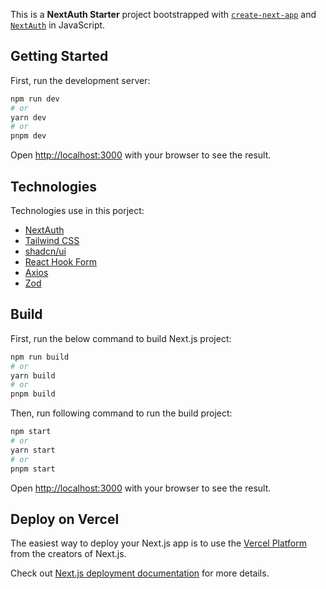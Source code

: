 This is a **NextAuth Starter** project bootstrapped with [`create-next-app`](https://github.com/vercel/next.js/tree/canary/packages/create-next-app) and [`NextAuth`](https://next-auth.js.org/) in JavaScript.

## Getting Started

First, run the development server:

```bash
npm run dev
# or
yarn dev
# or
pnpm dev
```

Open [http://localhost:3000](http://localhost:3000) with your browser to see the result.

## Technologies

Technologies use in this porject:

- [NextAuth](https://next-auth.js.org/)
- [Tailwind CSS](https://tailwindcss.com/)
- [shadcn/ui](https://ui.shadcn.com/)
- [React Hook Form](https://www.react-hook-form.com/)
- [Axios](https://axios-http.com/)
- [Zod](https://zod.dev/)

## Build

First, run the below command to build Next.js project:

```bash
npm run build
# or
yarn build
# or
pnpm build
```

Then, run following command to run the build project:

```bash
npm start
# or
yarn start
# or
pnpm start
```

Open [http://localhost:3000](http://localhost:3000) with your browser to see the result.

## Deploy on Vercel

The easiest way to deploy your Next.js app is to use the [Vercel Platform](https://vercel.com/new?utm_medium=default-template&filter=next.js&utm_source=create-next-app&utm_campaign=create-next-app-readme) from the creators of Next.js.

Check out [Next.js deployment documentation](https://nextjs.org/docs/deployment) for more details.
